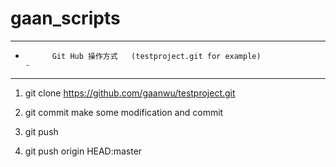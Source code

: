 # gaan_scripts
---------------------------------------------------------------------------
-           Git Hub 操作方式   (testproject.git for example)                -
---------------------------------------------------------------------------
1. git clone https://github.com/gaanwu/testproject.git

2. git commit 
   make some modification and commit

3. git push

4. git push origin HEAD:master

